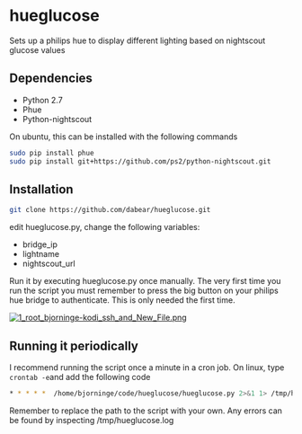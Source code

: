 # hueglucose

Sets up a philips hue to display different lighting based on nightscout glucose values

## Dependencies
* Python 2.7
* Phue
* Python-nightscout

On ubuntu, this can be installed with the following commands
```bash
sudo pip install phue
sudo pip install git+https://github.com/ps2/python-nightscout.git
```

## Installation
```bash
git clone https://github.com/dabear/hueglucose.git
```

edit hueglucose.py, change the following variables:
* bridge_ip 
* lightname 
* nightscout_url 

Run it by executing hueglucose.py once manually. 
The very first time you run the script you must remember to press the big button on your philips hue bridge to authenticate. This is only needed the first time.

[![1_root_bjorninge-kodi_ssh_and_New_File.png](https://s26.postimg.org/bkkyabv21/1_root_bjorninge-kodi_ssh_and_New_File.png)](https://postimg.org/image/bkkyabv1x/)

## Running it periodically
I recommend running the script once a minute in a cron job.
On linux, type ```crontab -e```and add the following code
```bash
* * * * *  /home/bjorninge/code/hueglucose/hueglucose.py 2>&1 1> /tmp/hueglucose.log
```
Remember to replace the path to the script with your own. Any errors can be found by inspecting /tmp/hueglucose.log
